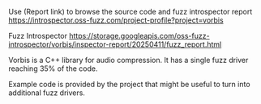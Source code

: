 Use (Report link) to browse the source code and fuzz introspector report https://introspector.oss-fuzz.com/project-profile?project=vorbis

Fuzz Introspector
https://storage.googleapis.com/oss-fuzz-introspector/vorbis/inspector-report/20250411/fuzz_report.html

Vorbis is a C++ library for audio compression.   It has a single fuzz driver reaching 35% of the code.

Example code is provided by the project that might be useful to turn into additional fuzz drivers.
